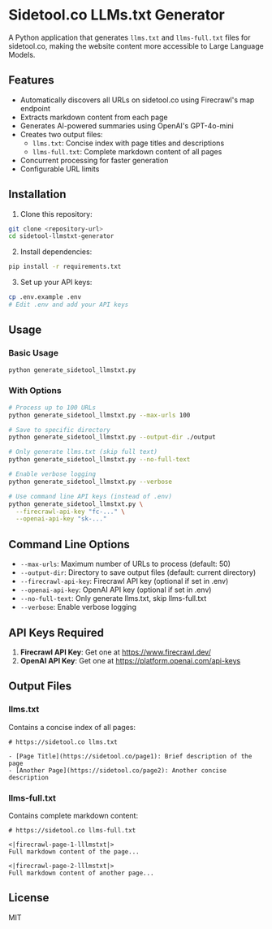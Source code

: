 # Sidetool.co LLMs.txt Generator

A Python application that generates `llms.txt` and `llms-full.txt` files for sidetool.co, making the website content more accessible to Large Language Models.

## Features

- Automatically discovers all URLs on sidetool.co using Firecrawl's map endpoint
- Extracts markdown content from each page
- Generates AI-powered summaries using OpenAI's GPT-4o-mini
- Creates two output files:
  - `llms.txt`: Concise index with page titles and descriptions
  - `llms-full.txt`: Complete markdown content of all pages
- Concurrent processing for faster generation
- Configurable URL limits

## Installation

1. Clone this repository:
```bash
git clone <repository-url>
cd sidetool-llmstxt-generator
```

2. Install dependencies:
```bash
pip install -r requirements.txt
```

3. Set up your API keys:
```bash
cp .env.example .env
# Edit .env and add your API keys
```

## Usage

### Basic Usage
```bash
python generate_sidetool_llmstxt.py
```

### With Options
```bash
# Process up to 100 URLs
python generate_sidetool_llmstxt.py --max-urls 100

# Save to specific directory
python generate_sidetool_llmstxt.py --output-dir ./output

# Only generate llms.txt (skip full text)
python generate_sidetool_llmstxt.py --no-full-text

# Enable verbose logging
python generate_sidetool_llmstxt.py --verbose

# Use command line API keys (instead of .env)
python generate_sidetool_llmstxt.py \
  --firecrawl-api-key "fc-..." \
  --openai-api-key "sk-..."
```

## Command Line Options

- `--max-urls`: Maximum number of URLs to process (default: 50)
- `--output-dir`: Directory to save output files (default: current directory)
- `--firecrawl-api-key`: Firecrawl API key (optional if set in .env)
- `--openai-api-key`: OpenAI API key (optional if set in .env)
- `--no-full-text`: Only generate llms.txt, skip llms-full.txt
- `--verbose`: Enable verbose logging

## API Keys Required

1. **Firecrawl API Key**: Get one at https://www.firecrawl.dev/
2. **OpenAI API Key**: Get one at https://platform.openai.com/api-keys

## Output Files

### llms.txt
Contains a concise index of all pages:
```
# https://sidetool.co llms.txt

- [Page Title](https://sidetool.co/page1): Brief description of the page
- [Another Page](https://sidetool.co/page2): Another concise description
```

### llms-full.txt
Contains complete markdown content:
```
# https://sidetool.co llms-full.txt

<|firecrawl-page-1-lllmstxt|>
Full markdown content of the page...

<|firecrawl-page-2-lllmstxt|>
Full markdown content of another page...
```

## License

MIT